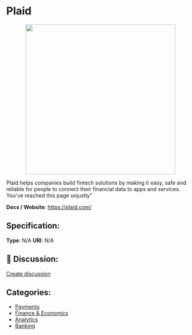 # Plaid
<p align="center">
    <img width="400" src="https://raw.githubusercontent.com/apis-list/apis-list/main/apis/plaid/logo_256x256.png" />
</p>

Plaid helps companies build fintech solutions by making it easy, safe and reliable for people to connect their financial data to apps and services. You&apos;ve reached this page unjustly"

**Docs / Website**: https://plaid.com/

## Specification:
**Type**:  N/A 
**URI**:  N/A 

## 💬 Discussion:
[Create discussion](https://github.com/apis-list/apis-list/discussions/new)

## Categories:
- [Payments](https://github.com/apis-list/apis-list#payments)
- [Finance & Economics](https://github.com/apis-list/apis-list#finance-and-economics)
- [Analytics](https://github.com/apis-list/apis-list#analytics)
- [Banking](https://github.com/apis-list/apis-list#banking)



